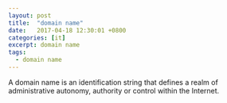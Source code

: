 ```yaml
---
layout: post
title:  "domain name"
date:   2017-04-18 12:30:01 +0800
categories: [it]
excerpt: domain name
tags:
  - domain name
---
```


A domain name is an identification string that defines a realm of administrative autonomy, authority or control within the Internet.
